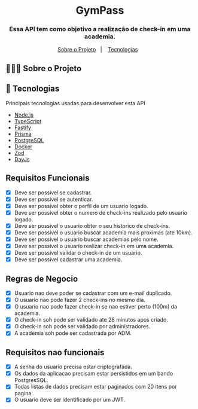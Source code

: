 
<h1 align="center">
  GymPass
</h1>

<h3 align="center">
  Essa API tem como objetivo a realização de check-in em uma academia.
</h3>

<p align="center">
  <a href="#-sobre-o-projeto">Sobre o Projeto</a>&nbsp;&nbsp;&nbsp;|&nbsp;&nbsp;&nbsp;
  <a href="#-tecnologias">Tecnologias</a>&nbsp;&nbsp;&nbsp;
</p>

## 👨🏻‍💻 Sobre o Projeto 

## 🚀 Tecnologias

Principais tecnologias usadas para desenvolver esta API

- [Node.js](https://nodejs.org/en/)
- [TypeScript](https://www.typescriptlang.org/)
- [Fastify](https://www.fastify.io/)
- [Prisma](https://www.prisma.io/)
- [PostgreSQL](https://www.postgresql.org/)
- [Docker](https://www.docker.com/)
- [Zod](https://github.com/colinhacks/zod)
- [DayJs](https://day.js.org/)

## Requisitos Funcionais

- [x] Deve ser possivel se cadastrar.
- [x] Deve ser possivel se autenticar.
- [x] Deve ser possivel obter o perfil de um usuario logado.
- [x] Deve ser possivel obter o numero de check-ins realizado pelo usuario logado.
- [x] Deve ser possivel o usuario obter o seu historico de check-ins.
- [x] Deve ser possivel o usuario buscar academia mais proximas (ate 10km).
- [x] Deve ser possivel o usuario buscar academias pelo nome.
- [x] Deve ser possivel o usuario realizar check-in em uma academia.
- [x] Deve ser possivel validar o check-in de um usuario.
- [x] Deve ser possivel cadastrar uma academia.

## Regras de Negocio

- [x] Usuario nao deve poder se cadastrar com um e-mail duplicado.
- [x] O usuario nao pode fazer 2 check-ins no mesmo dia.
- [x] O usuario nao pode fazer check-in se nao estiver perto (100m) da academia.
- [x] O check-in soh pode ser validado ate 28 minutos apos criado.
- [x] O check-in soh pode ser validado por administradores.
- [x] A academia soh pode ser cadastrada por ADM.

## Requisitos nao funcionais

- [x] A senha do usuario precisa estar criptografada.
- [x] Os dados da aplicacao precisam estar persistidos em um bando PostgresSQL.
- [x] Todas listas de dados precisam estar paginados com 20 itens por pagina.
- [x] O usuario deve ser identificado por um JWT.
